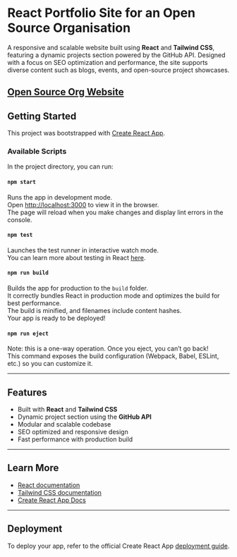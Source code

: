 #  React Portfolio Site for an Open Source Organisation 

A responsive and scalable website built using **React** and **Tailwind CSS**, featuring a dynamic projects section powered by the GitHub API. Designed with a focus on SEO optimization and performance, the site supports diverse content such as blogs, events, and open-source project showcases.

[Open Source Org Website](https://open-source-website.vercel.app/)
---

##  Getting Started

This project was bootstrapped with [Create React App](https://github.com/facebook/create-react-app).

### Available Scripts

In the project directory, you can run:

#### `npm start`

Runs the app in development mode.  
Open [http://localhost:3000](http://localhost:3000) to view it in the browser.  
The page will reload when you make changes and display lint errors in the console.

#### `npm test`

Launches the test runner in interactive watch mode.  
You can learn more about testing in React [here](https://facebook.github.io/create-react-app/docs/running-tests).

#### `npm run build`

Builds the app for production to the `build` folder.  
It correctly bundles React in production mode and optimizes the build for best performance.  
The build is minified, and filenames include content hashes.  
Your app is ready to be deployed!

#### `npm run eject`

Note: this is a one-way operation. Once you eject, you can’t go back!  
This command exposes the build configuration (Webpack, Babel, ESLint, etc.) so you can customize it.

---

##  Features

- Built with **React** and **Tailwind CSS**
- Dynamic project section using the **GitHub API**
- Modular and scalable codebase
- SEO optimized and responsive design
- Fast performance with production build

---

##  Learn More

- [React documentation](https://reactjs.org/)
- [Tailwind CSS documentation](https://tailwindcss.com/)
- [Create React App Docs](https://facebook.github.io/create-react-app/docs/getting-started)

---

##  Deployment

To deploy your app, refer to the official Create React App [deployment guide](https://facebook.github.io/create-react-app/docs/deployment).

